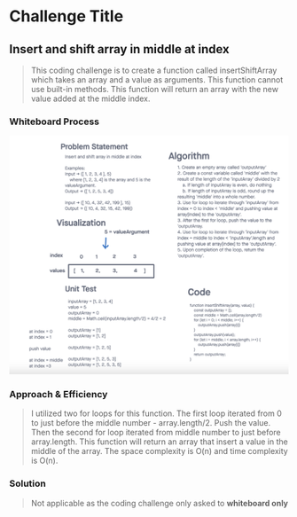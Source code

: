 # Challenge Title
## Insert and shift array in middle at index
> This coding challenge is to create a function called insertShiftArray which takes an array and a value as arguments. This function cannot use built-in methods. This function will return an array with the new value added at the middle index.

### Whiteboard Process
![Insert and shift array in middle at index](../images/array-insert-shift.png)

### Approach & Efficiency
<!-- What approach did you take? Why? What is the Big O space/time for this approach? -->
> I utilized two for loops for this function. The first loop iterated from 0 to just before the middle number - array.length/2. Push the value. Then the second for loop iterated from middle number to just before array.length. This function will return an array that insert a value in the middle of the array.
> The space complexity is O(n) and time complexity is O(n).

### Solution
<!-- Show how to run your code, and examples of it in action -->
> Not applicable as the coding challenge only asked to **whiteboard only**
